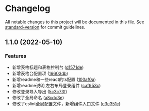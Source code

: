 # Changelog

All notable changes to this project will be documented in this file. See [standard-version](https://github.com/conventional-changelog/standard-version) for commit guidelines.

## 1.1.0 (2022-05-10)


### Features

* 新增表格标题和表格控制台 ([d1571de](https://github.com/mutou101/antd-private/commit/d1571de46aaac5ae6ed8de051cd2a6362bb5aefa))
* 新增表格台配置项 ([16603db](https://github.com/mutou101/antd-private/commit/16603dba7391c9faf969bca7acbbfb93a19fdc4a))
* 新增readme和一些react的ts配置 ([100af0a](https://github.com/mutou101/antd-private/commit/100af0a06d902daa85bd5122f31e6a538b0cc6ff))
* 新增readme说明,左右布局登录组件 ([caf953c](https://github.com/mutou101/antd-private/commit/caf953cd13859d23f2389d6dd9b51d4d7ffc5bc4))
* 修改登录导入导出 ([5c3c73f](https://github.com/mutou101/antd-private/commit/5c3c73f66b6050f0915186c069f97c6e94dcc14b))
* 修改了全局命名 ([a8cdc3e](https://github.com/mutou101/antd-private/commit/a8cdc3e3ec4b1f0ef45ee2663bb4f9527c050084))
* 修改了eslint全局配置文件，新增组件入口文件 ([c3c351c](https://github.com/mutou101/antd-private/commit/c3c351cc2fc70c3a42ee39df8a89230089a0c9b1))
